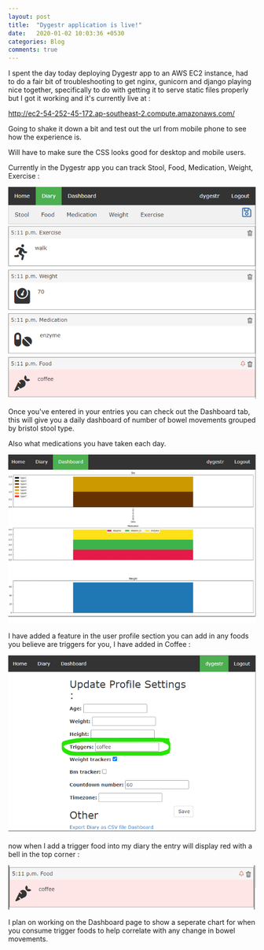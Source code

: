 ```yaml
---
layout: post
title:  "Dygestr application is live!"
date:   2020-01-02 10:03:36 +0530
categories: Blog
comments: true
---
```


I spent the day today deploying Dygestr app to an AWS EC2 instance, had to do a fair bit of troubleshooting to get nginx, gunicorn and django playing nice together, specifically to do with getting it to serve static files properly but I got it working and it's currently live at :

<http://ec2-54-252-45-172.ap-southeast-2.compute.amazonaws.com/>

Going to shake it down a bit and test out the url from mobile phone to see how the experience is.

Will have to make sure the CSS looks good for desktop and mobile users.

Currently in the Dygestr app you can track Stool, Food, Medication, Weight, Exercise :

![](/assets/img/dygestr-screenshot-001.png)

Once you've entered in your entries you can check out the Dashboard tab, this will give you a daily dashboard of number of bowel movements grouped by bristol stool type. 

Also what medications you have taken each day.

![](/assets/img/dygestr-screenshot-002.png)

I have added a feature in the user profile section you can add in any foods you believe are triggers for you, I have added in Coffee :

![](/assets/img/dygestr-screenshot-003.png)

now when I add a trigger food into my diary the entry will display red with a bell in the top corner :

![](/assets/img/dygestr-screenshot-004.png)

I plan on working on the Dashboard page to show a seperate chart for when you consume trigger foods to help correlate with any change in bowel movements.



